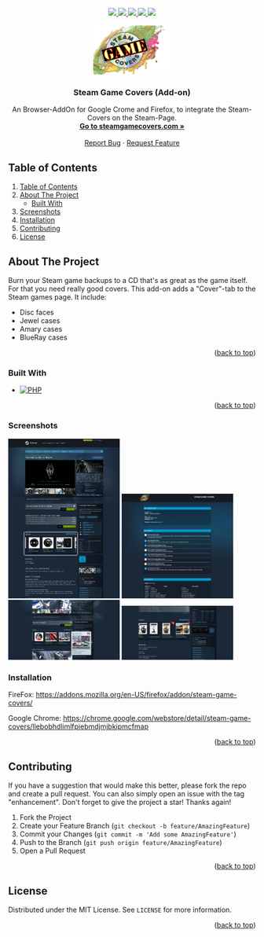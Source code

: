 <a name="readme-top"></a>

<div align="center">
  <a href="https://github.com/domidodo/steam-game-covers-add-ongraphs/contributors">
    <img src="https://img.shields.io/github/contributors/domidodo/steam-game-covers-add-on.svg?style=for-the-badge">
  </a>
  <a href="https://github.com/domidodo/steam-game-covers-add-onnetwork/members">
    <img src="https://img.shields.io/github/forks/domidodo/steam-game-covers-add-on.svg?style=for-the-badge">
  </a>
  <a href="https://github.com/domidodo/steam-game-covers-add-onstargazers">
    <img src="https://img.shields.io/github/stars/domidodo/steam-game-covers-add-on.svg?style=for-the-badge">
  </a>
  <a href="https://github.com/domidodo/steam-game-covers-add-onissues">
    <img src="https://img.shields.io/github/issues/domidodo/steam-game-covers-add-on.svg?style=for-the-badge">
  </a>
  <a href="https://github.com/domidodo/steam-game-covers-add-onblob/main/LICENSE">
    <img src="https://img.shields.io/github/license/domidodo/steam-game-covers-add-on.svg?style=for-the-badge">
  </a>
  
  <!-- PROJECT LOGO -->
  <br />
  <br />
  <a href="https://github.com/domidodo/steam-game-covers-add-on">
    <img src="img/logo.png" alt="Logo" width="159" height="100">
  </a>

  <h3 align="center">Steam Game Covers (Add-on)</h3>

  <p align="center">
    An Browser-AddOn for Google Crome and Firefox, to integrate the Steam-Covers on the Steam-Page. 
    <br />
    <a href="https://www.steamgamecovers.com/"><strong>Go to steamgamecovers.com »</strong></a>
    <br />
    <br />
    <a href="https://github.com/domidodo/steam-game-covers-add-on/issues">Report Bug</a>
    ·
    <a href="https://github.com/domidodo/steam-game-covers-add-on/issues">Request Feature</a>
  </p>
</div>


## Table of Contents
<!-- TABLE OF CONTENTS -->
<ol>
  <li><a href="#table-of-contents">Table of Contents</a></li>
  <li>
    <a href="#about-the-project">About The Project</a>
    <ul>
      <li><a href="#built-with">Built With</a></li>
    </ul>
  </li>
  <li><a href="#screenshots">Screenshots</a></li>
  <li><a href="#installation">Installation</a></li>
  <li><a href="#contributing">Contributing</a></li>
  <li><a href="#license">License</a></li>
</ol>



<!-- ABOUT THE PROJECT -->
## About The Project

Burn your Steam game backups to a CD that&#39;s as great as the game itself. For that you need really good covers. This add-on adds a &#34;Cover&#34;-tab to the Steam games page. 
It include: 
- Disc faces 
- Jewel cases 
- Amary cases 
- BlueRay cases

<p align="right">(<a href="#readme-top">back to top</a>)</p>



### Built With

* [![PHP][Js]][Js-url]


<p align="right">(<a href="#readme-top">back to top</a>)</p>

### Screenshots

<img src="Screenshots/Screenshot highlighting.png" width="45%"></img>
 <img src="Screenshots/Settings_English.PNG" width="45%"></img>
 <img src="Screenshots/Popup.png" width="45%"></img>
 <img src="Screenshots/Bundle.PNG" width="45%"></img>

<!-- GETTING STARTED -->

### Installation

FireFox:
https://addons.mozilla.org/en-US/firefox/addon/steam-game-covers/

Google Chrome:
https://chrome.google.com/webstore/detail/steam-game-covers/llebobhdlimlfpiebmdjmjbkipmcfmap

<p align="right">(<a href="#readme-top">back to top</a>)</p>


<!-- CONTRIBUTING -->
## Contributing

If you have a suggestion that would make this better, please fork the repo and create a pull request. You can also simply open an issue with the tag "enhancement".
Don't forget to give the project a star! Thanks again!

1. Fork the Project
2. Create your Feature Branch (`git checkout -b feature/AmazingFeature`)
3. Commit your Changes (`git commit -m 'Add some AmazingFeature'`)
4. Push to the Branch (`git push origin feature/AmazingFeature`)
5. Open a Pull Request

<p align="right">(<a href="#readme-top">back to top</a>)</p>



<!-- LICENSE -->
## License

Distributed under the MIT License. See `LICENSE` for more information.

<p align="right">(<a href="#readme-top">back to top</a>)</p>



<!-- MARKDOWN LINKS & IMAGES -->
<!-- https://www.markdownguide.org/basic-syntax/#reference-style-links -->
[Js]: https://shields.io/badge/JavaScript-F7DF1E?logo=JavaScript&logoColor=000&style=flat-square
[Js-url]: https://wiki.selfhtml.org/wiki/JavaScript
